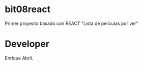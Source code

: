 # bit08react
Primer proyecto basado con REACT
"Lista de peliculas por ver"

# Developer
Enrique Abril.